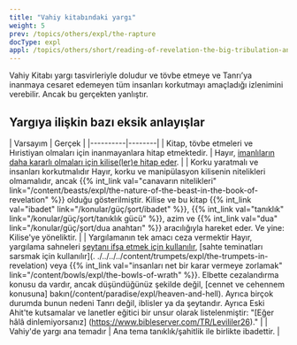 ```yaml
---
title: "Vahiy kitabındaki yargı"
weight: 5
prev: /topics/others/expl/the-rapture
docType: expl
appl: /topics/others/short/reading-of-revelation-the-big-tribulation-and-the-rapture
---
```


Vahiy Kitabı yargı tasvirleriyle doludur ve tövbe etmeye ve Tanrı’ya inanmaya cesaret edemeyen tüm insanları korkutmayı amaçladığı izlenimini verebilir. Ancak bu gerçekten yanlıştır.

## Yargıya ilişkin bazı eksik anlayışlar

<a name="3b7a"></a>
| Varsayım | Gerçek |
|----------|--------|
| Kitap, tövbe etmeleri ve Hıristiyan olmaları için inanmayanlara hitap etmektedir. | Hayır, [imanlıların daha kararlı olmaları için kilise(ler)e hitap eder](../../../background/literature/expl/the-book-of-revelation-how-to-read-it). |
| Korku yaratmalı ve insanları korkutmalıdır Hayır, korku ve manipülasyon kilisenin nitelikleri olmamalıdır, ancak {{% int_link val="canavarın nitelikleri" link="/content/beasts/expl/the-nature-of-the-beast-in-the-book-of-revelation" %}} olduğu gösterilmiştir. Kilise ve bu kitap {{% int_link val="ibadet" link="/konular/güç/şort/ibadet" %}}, {{% int_link val="tanıklık" link="/konular/güç/şort/tanıklık gücü" %}}, azim ve {{% int_link val="dua" link="/konular/güç/şort/dua anahtarı" %}} aracılığıyla hareket eder. Ve yine: Kilise'ye yöneliktir. |
| Yargılamanın tek amacı ceza vermektir Hayır, yargılama sahneleri [şeytanı ifşa etmek için kullanılır](../../../content/seals/expl/the-mystery-of-the-four-horse-men), [sahte teminatları sarsmak için kullanılır](. ./../../../content/trumpets/expl/the-trumpets-in-revelation) veya {{% int_link val="insanları net bir karar vermeye zorlamak" link="/content/bowls/expl/the-bowls-of-wrath" %}}. Elbette cezalandırma konusu da vardır, ancak düşündüğünüz şekilde değil, [cennet ve cehennem konusuna] bakın(/content/paradise/expl/heaven-and-hell). Ayrıca birçok durumda bunun nedeni Tanrı değil, iblisler ya da şeytandır. Ayrıca Eski Ahit'te kutsamalar ve lanetler eğitici bir unsur olarak listelenmiştir: "[Eğer hâlâ dinlemiyorsanız] (https://www.bibleserver.com/TR/Levililer26)." |
| Vahiy'de yargı ana temadır | Ana tema tanıklık/şahitlik ile birlikte ibadettir. |
